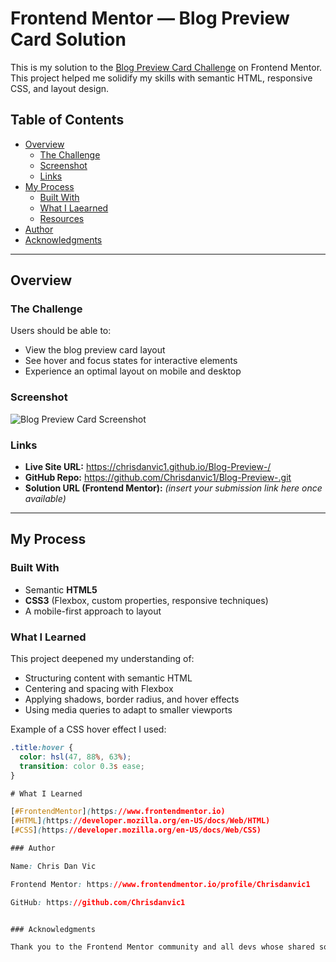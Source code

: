 # Frontend Mentor — Blog Preview Card Solution

This is my solution to the [Blog Preview Card Challenge](https://www.frontendmentor.io/challenges/blog-preview-card-ckPaj01IcS) on Frontend Mentor.  
This project helped me solidify my skills with semantic HTML, responsive CSS, and layout design.

## Table of Contents

- [Overview](#overview)  
  - [The Challenge](#the-challenge)  
  - [Screenshot](#screenshot)  
  - [Links](#links)  
- [My Process](#my-process)  
  - [Built With](#built-with)  
  - [What I Laearned](#what-i-learned)   
  - [Resources](#resources)  
- [Author](#author)  
- [Acknowledgments](#acknowledgments)  

---

## Overview

### The Challenge

Users should be able to:

- View the blog preview card layout  
- See hover and focus states for interactive elements  
- Experience an optimal layout on mobile and desktop  

### Screenshot

![Blog Preview Card Screenshot](Screenshot.jpg)  

### Links

- **Live Site URL:** https://chrisdanvic1.github.io/Blog-Preview-/  
- **GitHub Repo:** https://github.com/Chrisdanvic1/Blog-Preview-.git  
- **Solution URL (Frontend Mentor):** *(insert your submission link here once available)*  

---

## My Process

### Built With

- Semantic **HTML5**  
- **CSS3** (Flexbox, custom properties, responsive techniques)  
- A mobile-first approach to layout  

### What I Learned

This project deepened my understanding of:

- Structuring content with semantic HTML  
- Centering and spacing with Flexbox  
- Applying shadows, border radius, and hover effects  
- Using media queries to adapt to smaller viewports  

Example of a CSS hover effect I used:

```css
.title:hover {
  color: hsl(47, 88%, 63%);
  transition: color 0.3s ease;
}

# What I Learned

[#FrontendMentor](https://www.frontendmentor.io)
[#HTML](https://developer.mozilla.org/en-US/docs/Web/HTML)
[#CSS](https://developer.mozilla.org/en-US/docs/Web/CSS)

### Author

Name: Chris Dan Vic

Frontend Mentor: https://www.frontendmentor.io/profile/Chrisdanvic1

GitHub: https://github.com/Chrisdanvic1


### Acknowledgments 

Thank you to the Frontend Mentor community and all devs whose shared solutions and guidance inspired my approach.


